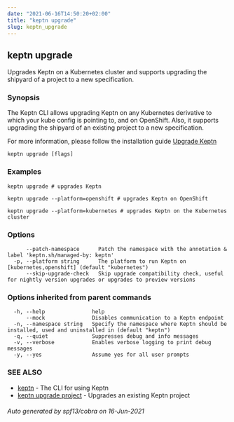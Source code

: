 ```yaml
---
date: "2021-06-16T14:50:20+02:00"
title: "keptn upgrade"
slug: keptn_upgrade
---
```

## keptn upgrade

Upgrades Keptn on a Kubernetes cluster and supports upgrading the shipyard of a project to a new specification.

### Synopsis

The Keptn CLI allows upgrading Keptn on any Kubernetes derivative to which your kube config is pointing to, and on OpenShift. Also, it supports upgrading the shipyard of an existing project to a new specification.

For more information, please follow the installation guide [Upgrade Keptn](https://keptn.sh/docs//operate/upgrade/)


```
keptn upgrade [flags]
```

### Examples

```
keptn upgrade # upgrades Keptn

keptn upgrade --platform=openshift # upgrades Keptn on OpenShift

keptn upgrade --platform=kubernetes # upgrades Keptn on the Kubernetes cluster

```

### Options

```
      --patch-namespace      Patch the namespace with the annotation & label 'keptn.sh/managed-by: keptn'
  -p, --platform string      The platform to run Keptn on [kubernetes,openshift] (default "kubernetes")
      --skip-upgrade-check   Skip upgrade compatibility check, useful for nightly version upgrades or upgrades to preview versions
```

### Options inherited from parent commands

```
  -h, --help               help
      --mock               Disables communication to a Keptn endpoint
  -n, --namespace string   Specify the namespace where Keptn should be installed, used and uninstalled in (default "keptn")
  -q, --quiet              Suppresses debug and info messages
  -v, --verbose            Enables verbose logging to print debug messages
  -y, --yes                Assume yes for all user prompts
```

### SEE ALSO

* [keptn](../keptn/)	 - The CLI for using Keptn
* [keptn upgrade project](../keptn_upgrade_project/)	 - Upgrades an existing Keptn project

###### Auto generated by spf13/cobra on 16-Jun-2021
